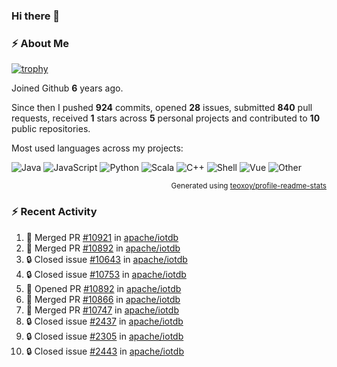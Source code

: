 ### Hi there 👋

### :zap: About Me

[![trophy](https://github-profile-trophy.vercel.app/?username=HTHou&theme=onedark)](https://github.com/ryo-ma/github-profile-trophy)
   
Joined Github **6** years ago.

Since then I pushed **924** commits, opened **28** issues, submitted **840** pull requests, received **1** stars across **5** personal projects and contributed to **10** public repositories.

Most used languages across my projects:

![Java](https://img.shields.io/static/v1?style=flat-square&label=%E2%A0%80&color=555&labelColor=%23b07219&message=Java%EF%B8%B194.4%25)
![JavaScript](https://img.shields.io/static/v1?style=flat-square&label=%E2%A0%80&color=555&labelColor=%23f1e05a&message=JavaScript%EF%B8%B11.4%25)
![Python](https://img.shields.io/static/v1?style=flat-square&label=%E2%A0%80&color=555&labelColor=%233572A5&message=Python%EF%B8%B10.7%25)
![Scala](https://img.shields.io/static/v1?style=flat-square&label=%E2%A0%80&color=555&labelColor=%23c22d40&message=Scala%EF%B8%B10.6%25)
![C++](https://img.shields.io/static/v1?style=flat-square&label=%E2%A0%80&color=555&labelColor=%23f34b7d&message=C%2B%2B%EF%B8%B10.6%25)
![Shell](https://img.shields.io/static/v1?style=flat-square&label=%E2%A0%80&color=555&labelColor=%2389e051&message=Shell%EF%B8%B10.4%25)
![Vue](https://img.shields.io/static/v1?style=flat-square&label=%E2%A0%80&color=555&labelColor=%2341b883&message=Vue%EF%B8%B10.3%25)
![Other](https://img.shields.io/static/v1?style=flat-square&label=%E2%A0%80&color=555&labelColor=%23ededed&message=Other%EF%B8%B11.2%25)

<p align="right"><sub>Generated using <a href="https://github.com/marketplace/actions/profile-readme-stats">teoxoy/profile-readme-stats</a></sub></p>


<!--![](https://github.com/HTHou/HTHou/blob/output/github-contribution-grid-snake.svg)-->

<!--![Haonan Hou's github stats](https://github-readme-stats.vercel.app/api?username=HTHou&count_private=true&show_icons=true&theme=onedark)-->

<!--![Haonan Hou's wakatime stats](https://github-readme-stats.vercel.app/api/wakatime?username=HTHou&layout=compact&theme=onedark)-->

<!--![Top Langs](https://github-readme-stats.vercel.app/api/top-langs/?username=HTHou&theme=onedark&layout=compact)-->

### :zap: Recent Activity
<!--START_SECTION:activity-->
1. 🎉 Merged PR [#10921](https://github.com/apache/iotdb/pull/10921) in [apache/iotdb](https://github.com/apache/iotdb)
2. 🎉 Merged PR [#10892](https://github.com/apache/iotdb/pull/10892) in [apache/iotdb](https://github.com/apache/iotdb)
3. 🔒 Closed issue [#10643](https://github.com/apache/iotdb/issues/10643) in [apache/iotdb](https://github.com/apache/iotdb)
4. 🔒 Closed issue [#10753](https://github.com/apache/iotdb/issues/10753) in [apache/iotdb](https://github.com/apache/iotdb)
5. 💪 Opened PR [#10892](https://github.com/apache/iotdb/pull/10892) in [apache/iotdb](https://github.com/apache/iotdb)
6. 🎉 Merged PR [#10866](https://github.com/apache/iotdb/pull/10866) in [apache/iotdb](https://github.com/apache/iotdb)
7. 🎉 Merged PR [#10747](https://github.com/apache/iotdb/pull/10747) in [apache/iotdb](https://github.com/apache/iotdb)
8. 🔒 Closed issue [#2437](https://github.com/apache/iotdb/issues/2437) in [apache/iotdb](https://github.com/apache/iotdb)
9. 🔒 Closed issue [#2305](https://github.com/apache/iotdb/issues/2305) in [apache/iotdb](https://github.com/apache/iotdb)
10. 🔒 Closed issue [#2443](https://github.com/apache/iotdb/issues/2443) in [apache/iotdb](https://github.com/apache/iotdb)
<!--END_SECTION:activity-->

<!--
**HTHou/HTHou** is a ✨ _special_ ✨ repository because its `README.md` (this file) appears on your GitHub profile.

Here are some ideas to get you started:

- 🔭 I’m currently working on ...
- 🌱 I’m currently learning ...
- 👯 I’m looking to collaborate on ...
- 🤔 I’m looking for help with ...
- 💬 Ask me about ...
- 📫 How to reach me: ...
- 😄 Pronouns: ...
- ⚡ Fun fact: ...
-->
